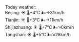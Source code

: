 Today weather:  
Beijing: ☀️ 🌡️+4°C 🌬️→31km/h  
Tianjin: ☀️ 🌡️+3°C 🌬️→11km/h  
Shijiazhuang: ☀️ 🌡️+7°C 🌬️↘0km/h  
Tangshan: ☀️ 🌡️+5°C 🌬️↘28km/h  
